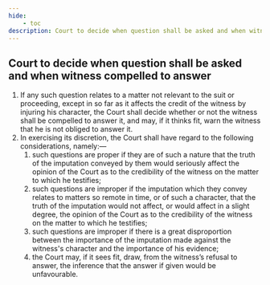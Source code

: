 ```yaml
---
hide:
    - toc
description: Court to decide when question shall be asked and when witness compelled to answer
---
```


## Court to decide when question shall be asked and when witness compelled to answer

1. If any such question relates to a matter not relevant to the suit or proceeding, except in so far as it affects the credit of the witness by injuring his character, the Court shall decide whether or not the witness shall be compelled to answer it, and may, if it thinks fit, warn the witness that he is not obliged to answer it.
2. In exercising its discretion, the Court shall have regard to the following considerations, namely:—
    1. such questions are proper if they are of such a nature that the truth of the imputation conveyed by them would seriously affect the opinion of the Court as to the credibility of the witness on the matter to which he testifies;
    2. such questions are improper if the imputation which they convey relates to matters so remote in time, or of such a character, that the truth of the imputation would not affect, or would affect in a slight degree, the opinion of the Court as to the credibility of the witness on the matter to which he testifies;
    3. such questions are improper if there is a great disproportion between the importance of the imputation made against the witness's character and the importance of his evidence;
    4. the Court may, if it sees fit, draw, from the witness’s refusal to answer, the inference that the answer if given would be unfavourable.
